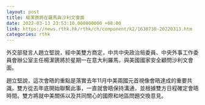 ```yaml
---
layout: post
title: 楊潔篪將在羅馬與沙利文會面
date: 2022-03-13 23:53:10.000000000 +08:00
link: https://news.rthk.hk/rthk/ch/component/k2/1638730-20220313.htm
categories: rthk
---
```


外交部發言人趙立堅說，經中美雙方商定，中共中央政治局委員、中央外事工作委員會辦公室主任楊潔篪將於星期一在意大利羅馬，與美國國家安全顧問沙利文會面。

趙立堅說，這次會晤的重點是落實去年11月中美兩國元首視像會晤達成的重要共識。雙方從去年底開始聯繫此事，一直就會晤保持溝通，並根據雙方日程確定會晤時間。雙方將就中美關係以及共同關心的國際和地區問題交換意見。
